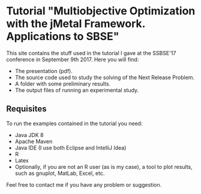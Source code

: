 # Tutorial "Multiobjective Optimization with the jMetal Framework. Applications to SBSE"

This site contains the stuff used in the tutorial I gave at the SSBSE'17 conference in September 9th 2017. Here you will find:

* The presentation (pdf).
* The source code used to study the solving of the Next Release Problem.
* A folder with some preliminary results.
* The output files of running an experimental study.

## Requisites
To run the examples contained in the tutorial you need:

* Java JDK 8
* Apache Maven
* Java IDE (I use both Eclipse and IntelliJ Idea)
* R 
* Latex
* Optionally, if you are not an R user (as is my case), a tool to plot results, such as gnuplot, MatLab, Excel, etc.

Feel free to contact me if you have any problem or suggestion.